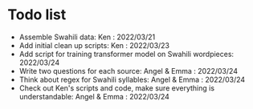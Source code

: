 # Todo list
- Assemble Swahili data: Ken : 2022/03/21
- Add initial clean up scripts: Ken : 2022/03/23
- Add script for training transformer model on Swahili wordpieces: 2022/03/24
- Write two questions for each source: Angel & Emma : 2022/03/24
- Think about regex for Swahili syllables: Angel & Emma : 2022/03/24
- Check out Ken's scripts and code, make sure everything is understandable: Angel & Emma : 2022/03/24
